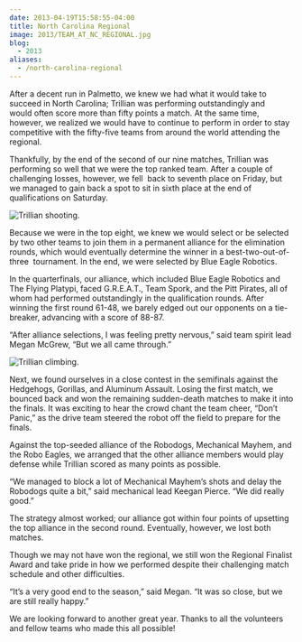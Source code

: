 ```yaml
---
date: 2013-04-19T15:58:55-04:00
title: North Carolina Regional
image: 2013/TEAM_AT_NC_REGIONAL.jpg
blog:
  - 2013
aliases:
  - /north-carolina-regional  
---
```


After a decent run in Palmetto, we knew we had what it would take to succeed in
North Carolina; Trillian was performing outstandingly and would often score more
than fifty points a match. At the same time, however, we realized we would have
to continue to perform in order to stay competitive with the fifty-five teams
from around the world attending the regional.

Thankfully, by the end of the second of our nine matches, Trillian was
performing so well that we were the top ranked team. After a couple of
challenging losses, however, we fell  back to seventh place on Friday, but we
managed to gain back a spot to sit in sixth place at the end of qualifications
on Saturday.

![Trillian shooting.](/images/2013/TRILLIAN_PRACTICE.jpg)

Because we were in the top eight, we knew we would select or be selected by two
other teams to join them in a permanent alliance for the elimination rounds,
which would eventually determine the winner in a best-two-out-of-three 
tournament. In the end, we were selected by Blue Eagle Robotics.

In the quarterfinals, our alliance, which included Blue Eagle Robotics and The
Flying Platypi, faced G.R.E.A.T., Team Spork, and the Pitt Pirates, all of whom
had performed outstandingly in the qualification rounds. After winning the first
round 61-48, we barely edged out our opponents on a tie-breaker, advancing with
a score of 88-87.

“After alliance selections, I was feeling pretty nervous,” said team spirit lead
Megan McGrew, “But we all came through.”

![Trillian climbing.](/images/2013/TRILLIAN_HANGING.jpg)


Next, we found ourselves in a close contest in the semifinals against the
Hedgehogs, Gorillas, and Aluminum Assault. Losing the first match, we bounced
back and won the remaining sudden-death matches to make it into the finals. It
was exciting to hear the crowd chant the team cheer, “Don’t Panic,” as the drive
team steered the robot off the field to prepare for the finals.

Against the top-seeded alliance of the Robodogs, Mechanical Mayhem, and the Robo
Eagles, we arranged that the other alliance members would play defense while
Trillian scored as many points as possible.

“We managed to block a lot of Mechanical Mayhem’s shots and delay the Robodogs
quite a bit,” said mechanical lead Keegan Pierce. “We did really good.”

The strategy almost worked; our alliance got within four points of upsetting the
top alliance in the second round. Eventually, however, we lost both matches.

Though we may not have won the regional, we still won the Regional Finalist
Award and take pride in how we performed despite their challenging match
schedule and other difficulties.

“It’s a very good end to the season,” said Megan. “It was so close, but we are
still really happy.”

We are looking forward to another great year. Thanks to all the volunteers and
fellow teams who made this all possible!
